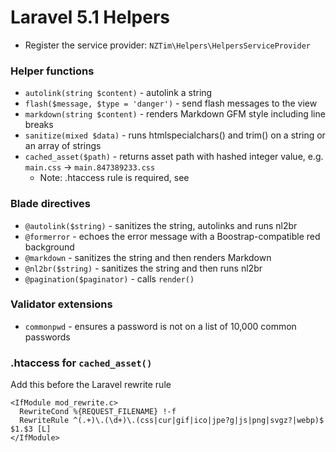 # Laravel 5.1 Helpers

* Register the service provider: `NZTim\Helpers\HelpersServiceProvider`

### Helper functions
* `autolink(string $content)` - autolink a string
* `flash($message, $type = 'danger')` - send flash messages to the view
* `markdown(string $content)` - renders Markdown GFM style including line breaks
* `sanitize(mixed $data)` - runs htmlspecialchars() and trim() on a string or an array of strings
* `cached_asset($path)` - returns asset path with hashed integer value, e.g. `main.css` -> `main.847389233.css`
  * Note: .htaccess rule is required, see 
  
### Blade directives
* `@autolink($string)` - sanitizes the string, autolinks and runs nl2br
* `@formerror` - echoes the error message with a Boostrap-compatible red background
* `@markdown` - sanitizes the string and then renders Markdown
* `@nl2br($string)` - sanitizes the string and then runs nl2br
* `@pagination($paginator)` - calls `render()`

 ### Validator extensions
 * `commonpwd` - ensures a password is not on a list of 10,000 common passwords

### .htaccess for `cached_asset()`
Add this before the Laravel rewrite rule
```
<IfModule mod_rewrite.c>
  RewriteCond %{REQUEST_FILENAME} !-f
  RewriteRule ^(.+)\.(\d+)\.(css|cur|gif|ico|jpe?g|js|png|svgz?|webp)$ $1.$3 [L]
</IfModule>
```
